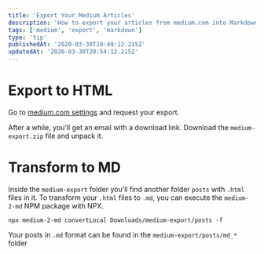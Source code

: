 ```yaml
---
title: 'Export Your Medium Articles'
description: 'How to export your articles from medium.com into Markdown files.'
tags: ['medium', 'export', 'markdown']
type: 'tip'
publishedAt: '2020-03-30T19:49:12.215Z'
updatedAt: '2020-03-30T20:54:12.215Z'
---
```


# Export to HTML

Go to [medium.com settings](https://medium.com/me/export) and request your export.

After a while, you'll get an email with a download link.
Download the `medium-export.zip` file and unpack it.

# Transform to MD

Inside the `medium-export` folder you'll find another folder `posts` with `.html` files in it.
To transform your `.html` files to `.md`, you can execute the `medium-2-md` NPM package with NPX.

```shell
npx medium-2-md convertLocal Downloads/medium-export/posts -f
```

Your posts in `.md` format can be found in the `medium-export/posts/md_*` folder
